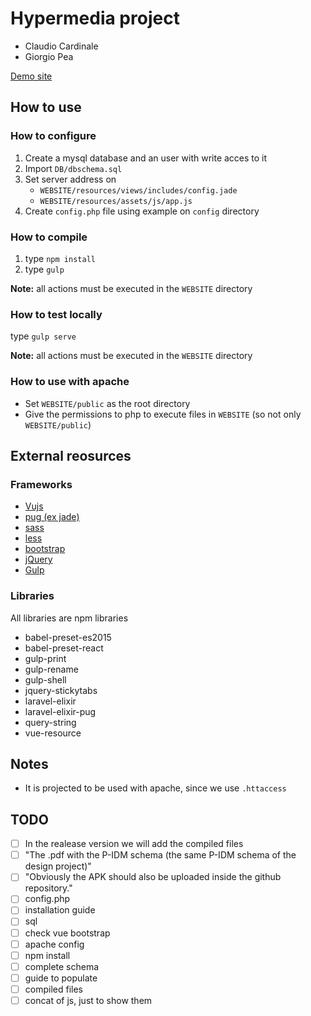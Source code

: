 # Hypermedia project
* Claudio Cardinale
* Giorgio Pea

[Demo site](https://hypermedia.thecsea.it)

## How to use

### How to configure
1. Create a mysql database and an user with write acces to it
2. Import `DB/dbschema.sql`
3. Set server address on
    * `WEBSITE/resources/views/includes/config.jade`
    * `WEBSITE/resources/assets/js/app.js`
4. Create `config.php` file using example on `config` directory

### How to compile
1. type `npm install` 
1. type `gulp`

**Note:** all actions must be executed in the `WEBSITE` directory

### How to test locally
type `gulp serve`

**Note:** all actions must be executed in the `WEBSITE` directory

### How to use with apache
* Set `WEBSITE/public` as the root directory
* Give the permissions to php to execute files in `WEBSITE` (so not only `WEBSITE/public`)

## External reosurces

### Frameworks
* [Vujs](http://vuejs.org/)
* [pug (ex jade)](http://jade-lang.com/)
* [sass](http://sass-lang.com/)
* [less](http://lesscss.org/)
* [bootstrap](http://getbootstrap.com/)
* [jQuery](https://jquery.com/)
* [Gulp](http://gulpjs.com/)

### Libraries
All libraries are npm libraries

 * babel-preset-es2015
 * babel-preset-react
 * gulp-print
 * gulp-rename
 * gulp-shell
 * jquery-stickytabs
 * laravel-elixir
 * laravel-elixir-pug
 * query-string
 * vue-resource

## Notes
* It is projected to be used with apache, since we use `.httaccess`

## TODO
- [ ] In the realease version we will add the compiled files
- [ ] "The .pdf with the P-IDM schema (the same P-IDM schema of the design project)"
- [ ] "Obviously the APK should also be uploaded inside the github repository."
- [ ] config.php
- [ ] installation guide
- [ ] sql
- [ ] check vue bootstrap
- [ ] apache config
- [ ] npm install
- [ ] complete schema
- [ ] guide to populate
- [ ] compiled files
- [ ] concat of js, just to show them
